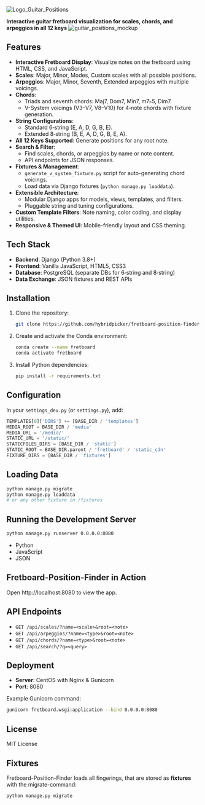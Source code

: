 ![Logo_Guitar_Positions](https://github.com/user-attachments/assets/fef79724-95a0-4da6-bb31-161615622764)


**Interactive guitar fretboard visualization for scales, chords, and arpeggios in all 12 keys**
![guitar_positions_mockup](https://github.com/user-attachments/assets/2c44c7cf-e4cb-4b66-afc3-ea0dc8ef29a8)


## Features

- **Interactive Fretboard Display**: Visualize notes on the fretboard using HTML, CSS, and JavaScript.
- **Scales**: Major, Minor, Modes, Custom scales with all possible positions.
- **Arpeggios**: Major, Minor, Seventh, Extended arpeggios with multiple voicings.
- **Chords**:
  - Triads and seventh chords: Maj7, Dom7, Min7, m7♭5, Dim7.
  - V-System voicings (V3–V7, V8–V10) for 4‑note chords with fixture generation.
- **String Configurations**:
  - Standard 6‑string (E, A, D, G, B, E).
  - Extended 8‑string (B, E, A, D, G, B, E, A).
- **All 12 Keys Supported**: Generate positions for any root note.
- **Search & Filter**:
  - Find scales, chords, or arpeggios by name or note content.
  - API endpoints for JSON responses.
- **Fixtures & Management**:
  - `generate_v_system_fixture.py` script for auto-generating chord voicings.
  - Load data via Django fixtures (`python manage.py loaddata`).
- **Extensible Architecture**:
  - Modular Django apps for models, views, templates, and filters.
  - Pluggable string and tuning configurations.
- **Custom Template Filters**: Note naming, color coding, and display utilities.
- **Responsive & Themed UI**: Mobile-friendly layout and CSS theming.

## Tech Stack

- **Backend**: Django (Python 3.8+)
- **Frontend**: Vanilla JavaScript, HTML5, CSS3
- **Database**: PostgreSQL (separate DBs for 6‑string and 8‑string)
- **Data Exchange**: JSON fixtures and REST APIs

## Installation

1. Clone the repository:
   ```bash
   git clone https://github.com/hybridpicker/fretboard-position-finder.git
   ```
2. Create and activate the Conda environment:
   ```bash
   conda create --name fretboard
   conda activate fretboard
   ```
3. Install Python dependencies:
   ```bash
   pip install -r requirements.txt
   ```

## Configuration

In your `settings_dev.py` (or `settings.py`), add:
```python
TEMPLATES[0]['DIRS'] += [BASE_DIR / 'templates']
MEDIA_ROOT = BASE_DIR / 'media'
MEDIA_URL = '/media/'
STATIC_URL = '/static/'
STATICFILES_DIRS = [BASE_DIR / 'static']
STATIC_ROOT = BASE_DIR.parent / 'fretboard' / 'static_cdn'
FIXTURE_DIRS = [BASE_DIR / 'fixtures']
```

## Loading Data

```bash
python manage.py migrate
python manage.py loaddata
# or any other fixture in /fixtures
```

## Running the Development Server

```bash
python manage.py runserver 0.0.0.0:8080
```

   - Python
   - JavaScript
   - JSON
   
## Fretboard-Position-Finder in Action

Open http://localhost:8080 to view the app.

## API Endpoints

- `GET /api/scales/?name=<scale>&root=<note>`
- `GET /api/arpeggios/?name=<type>&root=<note>`
- `GET /api/chords/?name=<type>&root=<note>`
- `GET /api/search/?q=<query>`

## Deployment

- **Server**: CentOS with Nginx & Gunicorn
- **Port**: 8080

Example Gunicorn command:
```bash
gunicorn fretboard.wsgi:application --bind 0.0.0.0:8080
```

## License
MIT License

## Fixtures
Fretboard-Position-Finder loads all fingerings, that are stored as **fixtures** with the migrate-command:
```python
python manage.py migrate
```
